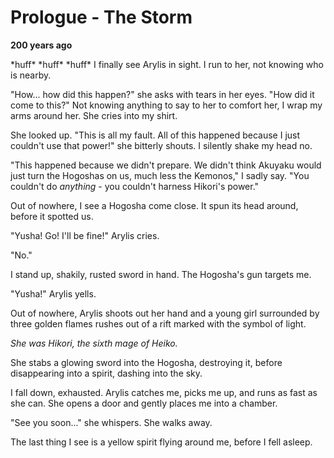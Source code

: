 # Prologue - The Storm

__**200 years ago**__

\*huff\* \*huff\* \*huff\*
I finally see Arylis in sight. I run to her, not knowing who is nearby.

"How... how did this happen?" she asks with tears in her eyes. "How did it come to this?"
Not knowing anything to say to her to comfort her, I wrap my arms around her. She cries into my shirt.

She looked up. "This is all my fault. All of this happened because I just couldn't use that power!" she bitterly shouts.
I silently shake my head no.

"This happened because we didn't prepare. We didn't think Akuyaku would just turn the Hogoshas on us, much less the Kemonos," I sadly say. "You couldn't do _anything_ - you couldn't harness Hikori's power."

Out of nowhere, I see a Hogosha come close. It spun its head around, before it spotted us.

"Yusha! Go! I'll be fine!" Arylis cries.

"No."

I stand up, shakily, rusted sword in hand. The Hogosha's gun targets me.

"Yusha!" Arylis yells.

Out of nowhere, Arylis shoots out her hand and a young girl surrounded by three golden flames rushes out of a rift marked with the symbol of light.

*She was Hikori, the sixth mage of Heiko.*

She stabs a glowing sword into the Hogosha, destroying it, before disappearing into a spirit, dashing into the sky.

I fall down, exhausted. Arylis catches me, picks me up, and runs as fast as she can. She opens a door and gently places me into a chamber.

"See you soon..." she whispers. She walks away.

The last thing I see is a yellow spirit flying around me, before I fell asleep.
